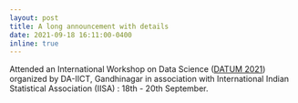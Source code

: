 ```yaml
---
layout: post
title: A long announcement with details
date: 2021-09-18 16:11:00-0400
inline: true
---
```


Attended an International Workshop on Data Science ([DATUM 2021](https://sites.google.com/view/datum2021/home?authuser=0)) organized by DA-IICT, Gandhinagar in association with International Indian Statistical Association (IISA) : 18th - 20th September.

